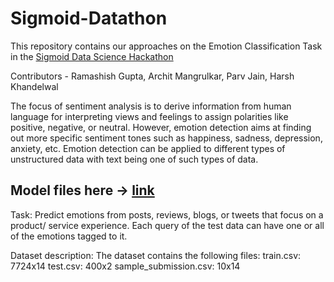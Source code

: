 # Sigmoid-Datathon
This repository contains our approaches on the Emotion Classification Task in the [Sigmoid Data Science Hackathon](https://www.hackerearth.com/challenges/competitive/sigmoid-data-science-hackathon-machine-learning-challenge/) 

Contributors - Ramashish Gupta, Archit Mangrulkar, Parv Jain, Harsh Khandelwal  

The focus of sentiment analysis is to derive information from human language for interpreting views and feelings to assign polarities like positive, negative, or neutral. However, emotion detection aims at finding out more specific sentiment tones such as happiness, sadness, depression, anxiety, etc. Emotion detection can be applied to different types of unstructured data with text being one of such types of data.

## Model files here -> [link](https://iitkgpacin-my.sharepoint.com/personal/ramashisx_kgpian_iitkgp_ac_in/_layouts/15/onedrive.aspx?id=%2Fpersonal%2Framashisx%5Fkgpian%5Fiitkgp%5Fac%5Fin%2FDocuments%2Fsigmoid&ga=1)
Task:
Predict emotions from posts, reviews, blogs, or tweets that focus on a product/ service experience. Each query of the test data can have one or all of the emotions tagged to it.

Dataset description:
The dataset contains the following files: train.csv: 7724x14 test.csv: 400x2 sample_submission.csv: 10x14

